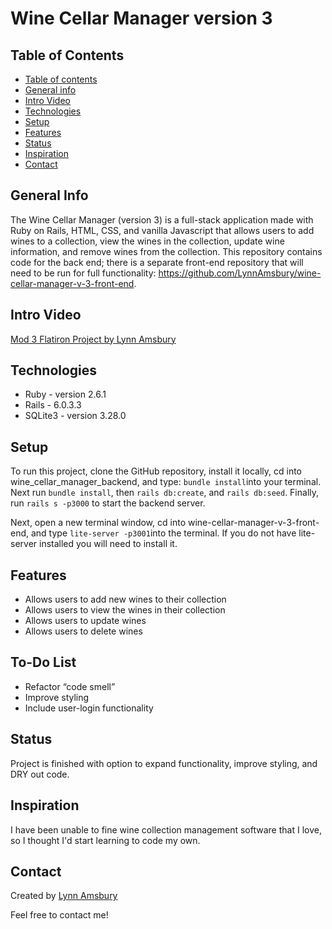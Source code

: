 # Wine Cellar Manager version 3

## Table of Contents

[](#)
  - [Table of contents](#table-of-contents)
  - [General info](#general-info)
  - [Intro Video](#intro-video)
  - [Technologies](#technologies)
  - [Setup](#setup)
  - [Features](#features)
  - [Status](#status)
  - [Inspiration](#inspiration)
  - [Contact](#contact)

## General Info

The Wine Cellar Manager (version 3) is a full-stack application made with Ruby on Rails, HTML, CSS, and vanilla Javascript that allows users to add wines to a collection, view the wines in the collection, update wine information, and remove wines from the collection. This repository contains code for the back end; there is a separate front-end repository that will need to be run for full functionality: <https://github.com/LynnAmsbury/wine-cellar-manager-v-3-front-end>.

## Intro Video

[Mod 3 Flatiron Project by Lynn Amsbury](https://youtu.be/DXScphh6gBU)

## Technologies

* Ruby - version 2.6.1
* Rails - 6.0.3.3
* SQLite3 - version 3.28.0

## Setup

To run this project, clone the GitHub repository, install it locally, cd into wine_cellar_manager_backend, and type:
```bundle install```into your terminal. Next run ```bundle install```, then ```rails db:create```, and ```rails db:seed```. Finally, run ```rails s -p3000``` to start the backend server.

Next, open a new terminal window, cd into wine-cellar-manager-v-3-front-end, and type
```lite-server -p3001```into the terminal. If you do not have lite-server installed you will need to install it.

## Features

* Allows users to add new wines to their collection
* Allows users to view the wines in their collection
* Allows users to update wines
* Allows users to delete wines

## To-Do List

* Refactor “code smell”
* Improve styling
* Include user-login functionality

## Status

Project is finished with option to expand functionality, improve styling, and DRY out code.

## Inspiration

I have been unable to fine wine collection management software that I love, so I thought I'd start learning to code my own.

## Contact

Created by [Lynn Amsbury](https://www.linkedin.com/in/lynnamsbury/)

Feel free to contact me!